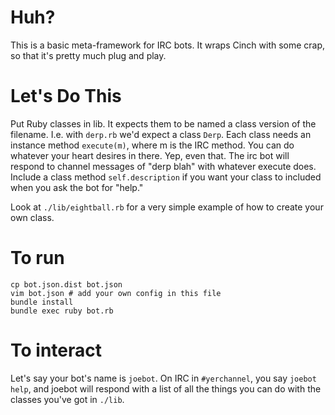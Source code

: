 # Huh? #

This is a basic meta-framework for IRC bots. It wraps Cinch with some crap, so that it's pretty much plug and play.

# Let's Do This #

Put Ruby classes in lib. It expects them to be named a class version of the filename. I.e. with `derp.rb` we'd expect a class `Derp`. Each class needs an instance method `execute(m)`, where m is the IRC method. You can do whatever your heart desires in there. Yep, even that. The irc bot will respond to channel messages of "derp blah" with whatever execute does. Include a class method `self.description` if you want your class to included when you ask the bot for "help."

Look at `./lib/eightball.rb` for a very simple example of how to create your own class.

# To run #

    cp bot.json.dist bot.json
    vim bot.json # add your own config in this file
    bundle install
    bundle exec ruby bot.rb
    
# To interact #

Let's say your bot's name is `joebot`. On IRC in `#yerchannel`, you say `joebot help`, and joebot will respond with a list of all the things you can do with the classes you've got in `./lib`.
